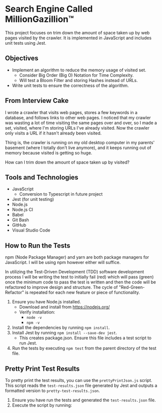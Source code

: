 # Search Engine Called MillionGazillion™

This project focuses on trim down the amount of space taken up by web pages visited by the crawler. It is implemented in JavaScript and includes unit tests using Jest.

## Objectives
- Implement an algorithm to reduce the memory usage of visited set.
  - Consider Big Order (Big O) Notation for Time Complexity.
   - Will test a Bloom Filter and storing Hashes instead of URLs.
- Write unit tests to ensure the correctness of the algorithm.

## From Interview Cake
I wrote a crawler that visits web pages, stores a few keywords in a database, and follows links to other web pages. I noticed that my crawler was wasting a lot of time visiting the same pages over and over, so I made a set, visited, where I'm storing URLs I've already visited. Now the crawler only visits a URL if it hasn't already been visited.

Thing is, the crawler is running on my old desktop computer in my parents' basement (where I totally don't live anymore), and it keeps running out of memory because visited is getting so huge.

How can I trim down the amount of space taken up by visited?

## Tools and Technologies
- JavaScript
  - Conversion to Typescript in future project
- Jest (for unit testing)
- Node.js
- Node.js CI
- Babel
- Git Bash
- GitHub
- Visual Studio Code

## How to Run the Tests
npm (Node Package Manager) and yarn are both package managers for JavaScript. I will be using npm however either will suffice.

In utilizing the Test-Driven Development (TDD) software development process I will be writing the test to initially fail (red) which will pass (green) once the minimum code to pass the test is written and then the code will be refactored to improve design and structure. The cycle of "Red-Green-Refactor" is repeated for each new feature or piece of functionality.

1. Ensure you have Node.js installed.
   - Download and install from https://nodejs.org/
   - Verify installation:
     - `node -v`
     - `npm -v`
2. Install the dependencies by running `npm install`.
3. Install Jest by running `npm install --save-dev jest`.
   - This creates package.json. Ensure this file includes a test script to run Jest.
4. Run the tests by executing `npm test` from the parent directory of the test file.

## Pretty Print Test Results
To pretty print the test results, you can use the `prettyPrintJson.js` script. This script reads the `test-results.json` file generated by Jest and outputs a formatted version to `pretty-test-results.json`.

1. Ensure you have run the tests and generated the `test-results.json` file.
2. Execute the script by running:
